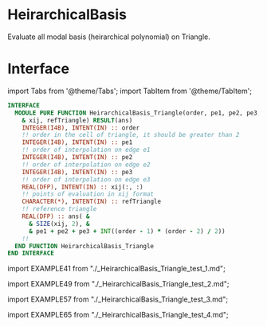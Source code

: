 # HeirarchicalBasis

Evaluate all modal basis (heirarchical polynomial) on Triangle.

# Interface

import Tabs from '@theme/Tabs';
import TabItem from '@theme/TabItem';

<Tabs>
<TabItem value="interface" label="܀ Interface" default>

```fortran
INTERFACE
  MODULE PURE FUNCTION HeirarchicalBasis_Triangle(order, pe1, pe2, pe3,&
    & xij, refTriangle) RESULT(ans)
    INTEGER(I4B), INTENT(IN) :: order
    !! order in the cell of triangle, it should be greater than 2
    INTEGER(I4B), INTENT(IN) :: pe1
    !! order of interpolation on edge e1
    INTEGER(I4B), INTENT(IN) :: pe2
    !! order of interpolation on edge e2
    INTEGER(I4B), INTENT(IN) :: pe3
    !! order of interpolation on edge e3
    REAL(DFP), INTENT(IN) :: xij(:, :)
    !! points of evaluation in xij format
    CHARACTER(*), INTENT(IN) :: refTriangle
    !! reference triangle
    REAL(DFP) :: ans( &
      & SIZE(xij, 2), &
      & pe1 + pe2 + pe3 + INT((order - 1) * (order - 2) / 2))
    !!
  END FUNCTION HeirarchicalBasis_Triangle
END INTERFACE
```

</TabItem>

<TabItem value="example" label="️܀ See example">

import EXAMPLE41 from "./_HeirarchicalBasis_Triangle_test_1.md";

<EXAMPLE41 />

</TabItem>

<TabItem value="example2" label="Example 2">

import EXAMPLE49 from "./_HeirarchicalBasis_Triangle_test_2.md";

<EXAMPLE49 />

</TabItem>

<TabItem value="example3" label="Example 3">

import EXAMPLE57 from "./_HeirarchicalBasis_Triangle_test_3.md";

<EXAMPLE57 />

</TabItem>

<TabItem value="example4" label="Example 4">

import EXAMPLE65 from "./_HeirarchicalBasis_Triangle_test_4.md";

<EXAMPLE65 />

</TabItem>

<TabItem value="close" label="↢ ">

</TabItem>
</Tabs>
